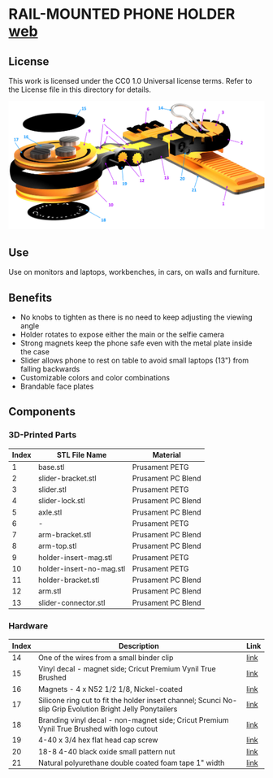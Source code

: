 # RAIL-MOUNTED PHONE HOLDER [web](https://www.rail-mounted.com)

## License

This work is licensed under the CC0 1.0 Universal license terms. Refer to the License file in this directory for details.

![Rail-Mounted Phone Holde](art/rm.jpg)

## Use

Use on monitors and laptops, workbenches, in cars, on walls and furniture.

## Benefits

  - No knobs to tighten as there is no need to keep adjusting the viewing angle
  - Holder rotates to expose either the main or the selfie camera
  - Strong magnets keep the phone safe even with the metal plate inside the case
  - Slider allows phone to rest on table to avoid small laptops (13") from falling backwards
  - Customizable colors and color combinations
  - Brandable face plates

## Components

### 3D-Printed Parts

| Index | STL File Name | Material |
| ----- | ------------- | -------- |
| 1     | base.stl                 | Prusament PETG |
| 2     | slider-bracket.stl       | Prusament PC Blend |
| 3     | slider.stl               | Prusament PETG |
| 4     | slider-lock.stl          | Prusament PC Blend |
| 5     | axle.stl                 | Prusament PC Blend |
| 6     | -                        | Prusament PETG |
| 7     | arm-bracket.stl          | Prusament PC Blend |
| 8     | arm-top.stl              | Prusament PC Blend |
| 9     | holder-insert-mag.stl    | Prusament PETG |
| 10    | holder-insert-no-mag.stl | Prusament PETG |
| 11    | holder-bracket.stl       | Prusament PC Blend |
| 12    | arm.stl                  | Prusament PC Blend |
| 13    | slider-connector.stl     | Prusament PC Blend |

### Hardware

| Index | Description  | Link |
| ----- | ------------ | ---- | 
| 14    | One of the wires from a small binder clip | [link](https://www.amazon.com/Mr-Binder-Clips-Small-Office/dp/B0882T9GFN) |
| 15    | Vinyl decal - magnet side; Cricut Premium Vynil True Brushed | [link](https://cricut.com/en_us/premium-vinyltm-true-brushed.html)|
| 16    | Magnets - 4 x N52 1/2 1/8, Nickel-coated | [link](https://www.kjmagnetics.com/proddetail.asp?prod=D82-N52) |
| 17    | Silicone ring cut to fit the holder insert channel; Scunci No-slip Grip Evolution Bright Jelly Ponytailers | [link](https://www.amazon.com/Scunci-28pk-Noslp-Evolution-Elastics/dp/B00H3R28C6/) |
| 18    | Branding vinyl decal - non-magnet side; Cricut Premium Vynil True Brushed with logo cutout | [link](https://cricut.com/en_us/premium-vinyltm-true-brushed.html) |
| 19    | 4-40 x 3/4 hex flat head cap screw | [link](https://www.mcmaster.com/socket-head-cap-screws/head-type~flat/thread-size~4-40/length~3-4-2/) |
| 20    | 18-8 4-40 black oxide small pattern nut | [link](https://www.mcmaster.com/nuts/thread-size~4-40/finish~black-oxide/hex-nut-profile~narrow/) |
| 21    | Natural polyurethane double coated foam tape 1" width | [link](https://www.amazon.com/Mounting-Papercrafting-Projects-Adhesive-Converted/dp/B07MDM4X4C/) | 